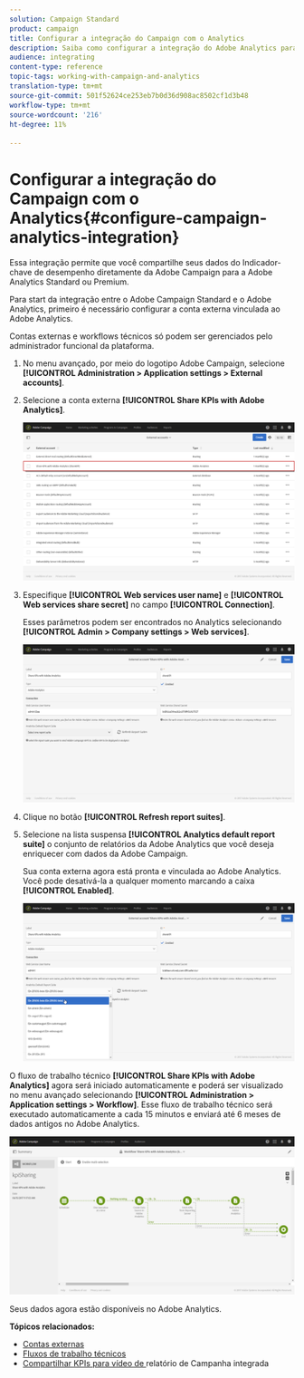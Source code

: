```yaml
---
solution: Campaign Standard
product: campaign
title: Configurar a integração do Campaign com o Analytics
description: Saiba como configurar a integração do Adobe Analytics para o start que mede o sucesso de seus delivery de email.
audience: integrating
content-type: reference
topic-tags: working-with-campaign-and-analytics
translation-type: tm+mt
source-git-commit: 501f52624ce253eb7b0d36d908ac8502cf1d3b48
workflow-type: tm+mt
source-wordcount: '216'
ht-degree: 11%

---
```



# Configurar a integração do Campaign com o Analytics{#configure-campaign-analytics-integration}

Essa integração permite que você compartilhe seus dados do Indicador-chave de desempenho diretamente da Adobe Campaign para a Adobe Analytics Standard ou Premium.

Para start da integração entre o Adobe Campaign Standard e o Adobe Analytics, primeiro é necessário configurar a conta externa vinculada ao Adobe Analytics.

Contas externas e workflows técnicos só podem ser gerenciados pelo administrador funcional da plataforma.

1. No menu avançado, por meio do logotipo Adobe Campaign, selecione **[!UICONTROL Administration > Application settings > External accounts]**.
1. Selecione a conta externa **[!UICONTROL Share KPIs with Adobe Analytics]**.

   ![](assets/analytics_2.png)

1. Especifique **[!UICONTROL Web services user name]** e **[!UICONTROL Web services share secret]** no campo **[!UICONTROL Connection]**.

   Esses parâmetros podem ser encontrados no Analytics selecionando **[!UICONTROL Admin > Company settings > Web services]**.

   ![](assets/analytics_1.png)

1. Clique no botão **[!UICONTROL Refresh report suites]**.
1. Selecione na lista suspensa **[!UICONTROL Analytics default report suite]** o conjunto de relatórios da Adobe Analytics que você deseja enriquecer com dados da Adobe Campaign.

   Sua conta externa agora está pronta e vinculada ao Adobe Analytics. Você pode desativá-la a qualquer momento marcando a caixa **[!UICONTROL Enabled]**.

   ![](assets/analytics.png)

O fluxo de trabalho técnico **[!UICONTROL Share KPIs with Adobe Analytics]** agora será iniciado automaticamente e poderá ser visualizado no menu avançado selecionando **[!UICONTROL Administration > Application settings > Workflow]**. Esse fluxo de trabalho técnico será executado automaticamente a cada 15 minutos e enviará até 6 meses de dados antigos no Adobe Analytics.

![](assets/analytics_3.png)

Seus dados agora estão disponíveis no Adobe Analytics.

**Tópicos relacionados:**

* [Contas externas](../../administration/using/external-accounts.md)
* [Fluxos de trabalho técnicos](../../administration/using/technical-workflows.md)
* [Compartilhar KPIs para vídeo de ](https://helpx.adobe.com/marketing-cloud/how-to/email-marketing.html) relatório de Campanha integrada

